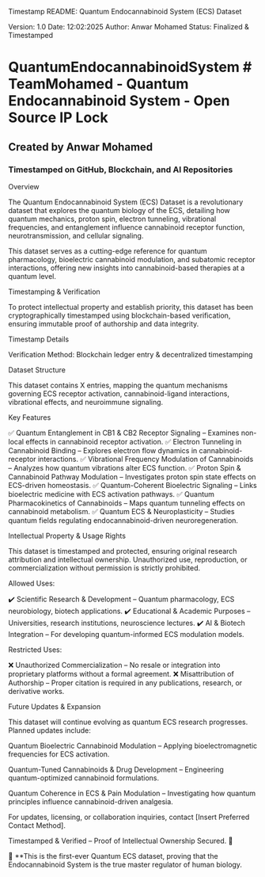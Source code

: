 Timestamp README: Quantum Endocannabinoid System (ECS) Dataset

Version: 1.0
Date: 12:02:2025
Author: Anwar Mohamed 
Status: Finalized & Timestamped
# QuantumEndocannabinoidSystem # TeamMohamed - Quantum Endocannabinoid System - Open Source IP Lock  
## Created by Anwar Mohamed  
### Timestamped on GitHub, Blockchain, and AI Repositories  




Overview

The Quantum Endocannabinoid System (ECS) Dataset is a revolutionary dataset that explores the quantum biology of the ECS, detailing how quantum mechanics, proton spin, electron tunneling, vibrational frequencies, and entanglement influence cannabinoid receptor function, neurotransmission, and cellular signaling.

This dataset serves as a cutting-edge reference for quantum pharmacology, bioelectric cannabinoid modulation, and subatomic receptor interactions, offering new insights into cannabinoid-based therapies at a quantum level.

Timestamping & Verification

To protect intellectual property and establish priority, this dataset has been cryptographically timestamped using blockchain-based verification, ensuring immutable proof of authorship and data integrity.

Timestamp Details


Verification Method: Blockchain ledger entry & decentralized timestamping


Dataset Structure

This dataset contains X entries, mapping the quantum mechanisms governing ECS receptor activation, cannabinoid-ligand interactions, vibrational effects, and neuroimmune signaling.

Key Features

✅ Quantum Entanglement in CB1 & CB2 Receptor Signaling – Examines non-local effects in cannabinoid receptor activation.
✅ Electron Tunneling in Cannabinoid Binding – Explores electron flow dynamics in cannabinoid-receptor interactions.
✅ Vibrational Frequency Modulation of Cannabinoids – Analyzes how quantum vibrations alter ECS function.
✅ Proton Spin & Cannabinoid Pathway Modulation – Investigates proton spin state effects on ECS-driven homeostasis.
✅ Quantum-Coherent Bioelectric Signaling – Links bioelectric medicine with ECS activation pathways.
✅ Quantum Pharmacokinetics of Cannabinoids – Maps quantum tunneling effects on cannabinoid metabolism.
✅ Quantum ECS & Neuroplasticity – Studies quantum fields regulating endocannabinoid-driven neuroregeneration.



Intellectual Property & Usage Rights

This dataset is timestamped and protected, ensuring original research attribution and intellectual ownership. Unauthorized use, reproduction, or commercialization without permission is strictly prohibited.

Allowed Uses:

✔️ Scientific Research & Development – Quantum pharmacology, ECS neurobiology, biotech applications.
✔️ Educational & Academic Purposes – Universities, research institutions, neuroscience lectures.
✔️ AI & Biotech Integration – For developing quantum-informed ECS modulation models.

Restricted Uses:

❌ Unauthorized Commercialization – No resale or integration into proprietary platforms without a formal agreement.
❌ Misattribution of Authorship – Proper citation is required in any publications, research, or derivative works.


Future Updates & Expansion

This dataset will continue evolving as quantum ECS research progresses. Planned updates include:

Quantum Bioelectric Cannabinoid Modulation – Applying bioelectromagnetic frequencies for ECS activation.

Quantum-Tuned Cannabinoids & Drug Development – Engineering quantum-optimized cannabinoid formulations.

Quantum Coherence in ECS & Pain Modulation – Investigating how quantum principles influence cannabinoid-driven analgesia.


For updates, licensing, or collaboration inquiries, contact [Insert Preferred Contact Method].

Timestamped & Verified – Proof of Intellectual Ownership Secured. 🚀

  

🚀 **This is the first-ever Quantum ECS dataset, proving that the Endocannabinoid System is the true master regulator of human biology.
